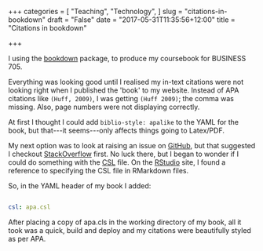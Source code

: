 +++
categories = [
  "Teaching",
  "Technology",
]
slug = "citations-in-bookdown"
draft = "False"
date = "2017-05-31T11:35:56+12:00"
title = "Citations in bookdown"

+++

I using the [bookdown](http://bookdown.org/yihui/bookdown/) package,
to produce my coursebook for BUSINESS 705.

Everything was looking good until I realised my in-text citations were
not looking right when I published the 'book' to my website. Instead
of APA citations like `(Huff, 2009)`, I was getting `(Huff 2009)`; the
comma was missing. Also, page numbers were not displaying correctly.

At first I thought I could add `biblio-style: apalike` to the YAML for
the book, but that---it seems---only affects things going to
Latex/PDF.

My next option was to look at raising an issue
on [GitHub](https://github.com/rstudio/bookdown), but that suggested I
checkout
[StackOverflow](https://stackoverflow.com/questions/tagged/bookdown)
first. No luck there, but I began to wonder if I could do something
with the [CSL](https://en.wikipedia.org/wiki/Citation_Style_Language)
file. On
the
[RStudio](http://rmarkdown.rstudio.com/authoring_bibliographies_and_citations.html) site,
I found a reference to specifying the CSL file in RMarkdown files.

So, in the YAML header of my book I added:

```yaml

csl: apa.csl

```

After placing a copy of apa.cls in the working directory of my book,
all it took was a quick, build and deploy and my citations were
beautifully styled as per APA.


